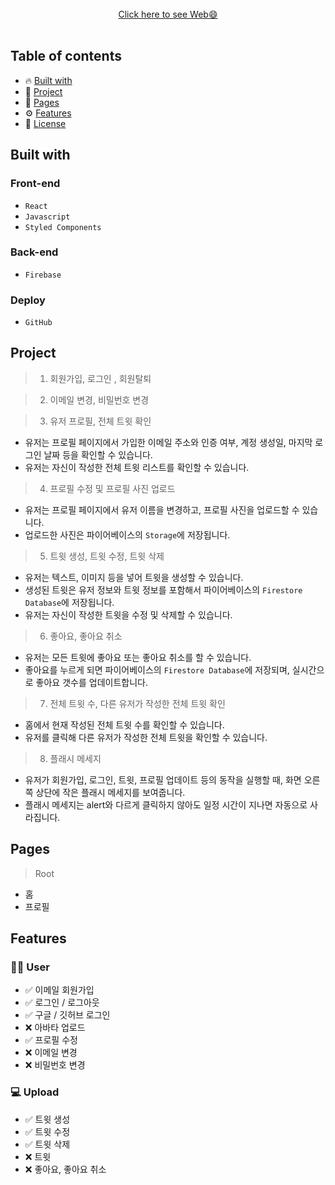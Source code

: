 <div align="center">
    <br />
      <a display="block" href="https://kingofaussie.github.io/silencer/">Click here to see Web😄</a>
    <br /><br />
  </a>
</div>

## Table of contents

- 🔥 [Built with](#built-with)
- 🌈 [Project](#project)
- 📑 [Pages](#pages)
- ⚙ [Features](#features)
- 📝 [License](#license)

## Built with

### Front-end

- `React`
- `Javascript`
- `Styled Components`

### Back-end

- `Firebase`

### Deploy

- `GitHub`

## Project

> 1. 회원가입, 로그인 , 회원탈퇴


> 2. 이메일 변경, 비밀번호 변경


> 3. 유저 프로필, 전체 트윗 확인

- 유저는 프로필 페이지에서 가입한 이메일 주소와 인증 여부, 계정 생성일, 마지막 로그인 날짜 등을 확인할 수 있습니다.
- 유저는 자신이 작성한 전체 트윗 리스트를 확인할 수 있습니다.

> 4. 프로필 수정 및 프로필 사진 업로드

- 유저는 프로필 페이지에서 유저 이름을 변경하고, 프로필 사진을 업로드할 수 있습니다.
- 업로드한 사진은 파이어베이스의 `Storage`에 저장됩니다.

> 5. 트윗 생성, 트윗 수정, 트윗 삭제

- 유저는 텍스트, 이미지 등을 넣어 트윗을 생성할 수 있습니다.
- 생성된 트윗은 유저 정보와 트윗 정보를 포함해서 파이어베이스의 `Firestore Database`에 저장됩니다.
- 유저는 자신이 작성한 트윗을 수정 및 삭제할 수 있습니다.

> 6. 좋아요, 좋아요 취소

- 유저는 모든 트윗에 좋아요 또는 좋아요 취소를 할 수 있습니다.
- 좋아요를 누르게 되면 파이어베이스의 `Firestore Database`에 저장되며, 실시간으로 좋아요 갯수를 업데이트합니다.

> 7. 전체 트윗 수, 다른 유저가 작성한 전체 트윗 확인

- 홈에서 현재 작성된 전체 트윗 수를 확인할 수 있습니다.
- 유저를 클릭해 다른 유저가 작성한 전체 트윗을 확인할 수 있습니다.

> 8. 플래시 메세지

- 유저가 회원가입, 로그인, 트윗, 프로필 업데이트 등의 동작을 실행할 때, 화면 오른쪽 상단에 작은 플래시 메세지를 보여줍니다.
- 플래시 메세지는 alert와 다르게 클릭하지 않아도 일정 시간이 지나면 자동으로 사라집니다.

## Pages

> Root

- 홈
- 프로필

## Features

### 🙎‍♂️ User

- ✅ 이메일 회원가입
- ✅ 로그인 / 로그아웃
- ✅ 구글 / 깃허브 로그인
- ❌ 아바타 업로드
- ✅ 프로필 수정
- ❌ 이메일 변경
- ❌ 비밀번호 변경

### 💻 Upload

- ✅ 트윗 생성
- ✅ 트윗 수정
- ✅ 트윗 삭제
- ❌ 트윗 
- ❌ 좋아요, 좋아요 취소

